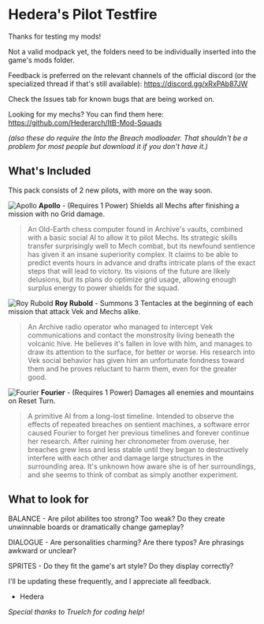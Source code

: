 # Hedera's Pilot Testfire
Thanks for testing my mods!

Not a valid modpack yet, the folders need to be individually inserted into the game's mods folder.

Feedback is preferred on the relevant channels of the official discord (or the specialized thread if that's still available): https://discord.gg/xRxPAb87JW

Check the Issues tab for known bugs that are being worked on.

Looking for my mechs? You can find them here: https://github.com/Hederarch/ItB-Mod-Squads

*(also these do require the Into the Breach modloader. That shouldn't be a problem for most people but download it if you don't have it.)*

## What's Included
This pack consists of 2 new pilots, with more on the way soon.

![Apollo](https://cdn.discordapp.com/attachments/699323570211520556/1021146960268365974/apollo.png)
**Apollo** - (Requires 1 Power) Shields all Mechs after finishing a mission with no Grid damage.

> An Old-Earth chess computer found in Archive's vaults, combined with a basic social AI to allow it to pilot Mechs. Its strategic skills transfer surprisingly well to Mech combat, but its newfound sentience has given it an insane superiority complex. It claims to be able to predict events hours in advance and drafts intricate plans of the exact steps that will lead to victory. Its visions of the future are likely delusions, but its plans do optimize grid usage, allowing enough surplus energy to power shields for the squad.

![Roy Rubold](https://cdn.discordapp.com/attachments/699323570211520556/1021146960943661076/roy.png)
**Roy Rubold** - Summons 3 Tentacles at the beginning of each mission that attack Vek and Mechs alike.

> An Archive radio operator who managed to intercept Vek communications and contact the monstrosity living beneath the volcanic hive. He believes it's fallen in love with him, and manages to draw its attention to the surface, for better or worse. His research into Vek social behavior has given him an unfortunate fondness toward them and he proves reluctant to harm them, even for the greater good.

![Fourier](https://media.discordapp.net/attachments/1006298746658771034/1021290808038674443/fourier.png)
**Fourier** - (Requires 1 Power) Damages all enemies and mountains on Reset Turn.

> A primitive AI from a long-lost timeline. Intended to observe the effects of repeated breaches on sentient machines, a software error caused Fourier to forget her previous timelines and forever continue her research. After ruining her chronometer from overuse, her breaches grew less and less stable until they began to destructively interfere with each other and damage large structures in the surrounding area. It's unknown how aware she is of her surroundings, and she seems to think of combat as simply another experiment.

## What to look for
BALANCE - Are pilot abilites too strong? Too weak? Do they create unwinnable boards or dramatically change gameplay?

DIALOGUE - Are personalities charming? Are there typos? Are phrasings awkward or unclear?

SPRITES - Do they fit the game's art style? Do they display correctly?


I'll be updating these frequently, and I appreciate all feedback.
- Hedera

*Special thanks to TrueIch for coding help!*
